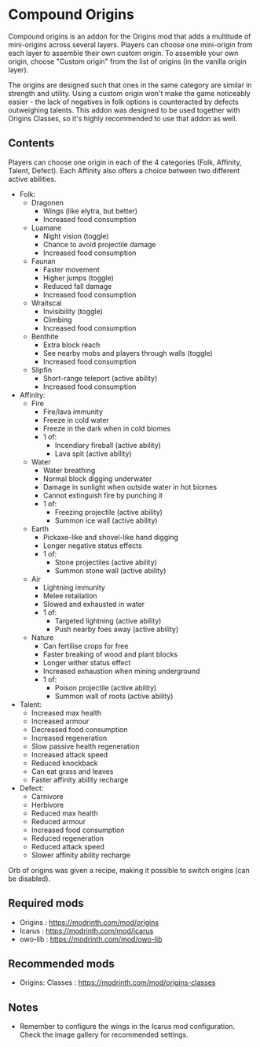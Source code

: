 # Compound Origins

Compound origins is an addon for the Origins mod that adds a multitude of mini-origins across several layers. Players can choose one mini-origin from each layer to assemble their own custom origin.
To assemble your own origin, choose "Custom origin" from the list of origins (in the vanilla origin layer).

The origins are designed such that ones in the same category are similar in strength and utility. Using a custom origin won't make the game noticeably easier - the lack of negatives in folk options is counteracted by defects outweighing talents. 
This addon was designed to be used together with Origins Classes, so it's highly recommended to use that addon as well.


## Contents

Players can choose one origin in each of the 4 categories (Folk, Affinity, Talent, Defect). Each Affinity also offers a choice between two different active abilities.

- Folk:
  - Dragonen
    - Wings (like elytra, but better)
    - Increased food consumption
  - Luamane
    - Night vision (toggle)
    - Chance to avoid projectile damage
    - Increased food consumption
  - Faunan
    - Faster movement
    - Higher jumps (toggle)
    - Reduced fall damage
    - Increased food consumption
  - Wraitscal
    - Invisibility (toggle)
    - Climbing
    - Increased food consumption
  - Benthite
    - Extra block reach
    - See nearby mobs and players through walls (toggle)
    - Increased food consumption
  - Slipfin
    - Short-range teleport (active ability)
    - Increased food consumption
- Affinity:
  - Fire
    - Fire/lava immunity
    - Freeze in cold water
    - Freeze in the dark when in cold biomes
    - 1 of:
      - Incendiary fireball (active ability)
      - Lava spit (active ability)
  - Water
    - Water breathing
    - Normal block digging underwater
    - Damage in sunlight when outside water in hot biomes
    - Cannot extinguish fire by punching it
    - 1 of:
      - Freezing projectile (active ability)
      - Summon ice wall (active ability)
  - Earth
    - Pickaxe-like and shovel-like hand digging
    - Longer negative status effects
    - 1 of:
      - Stone projectiles (active ability)
      - Summon stone wall (active ability)
  - Air
    - Lightning immunity
    - Melee retaliation
    - Slowed and exhausted in water
    - 1 of:
      - Targeted lightning (active ability)
      - Push nearby foes away (active ability)
  - Nature
    - Can fertilise crops for free
    - Faster breaking of wood and plant blocks
    - Longer wither status effect
    - Increased exhaustion when mining underground
    - 1 of:
      - Poison projectile (active ability)
      - Summon wall of roots (active ability)
- Talent:
  - Increased max health
  - Increased armour
  - Decreased food consumption
  - Increased regeneration
  - Slow passive health regeneration
  - Increased attack speed
  - Reduced knockback
  - Can eat grass and leaves
  - Faster affinity ability recharge
- Defect:
  - Carnivore
  - Herbivore
  - Reduced max health
  - Reduced armour
  - Increased food consumption
  - Reduced regeneration
  - Reduced attack speed
  - Slower affinity ability recharge


Orb of origins was given a recipe, making it possible to switch origins (can be disabled).


## Required mods
- Origins : https://modrinth.com/mod/origins
- Icarus : https://modrinth.com/mod/icarus
- owo-lib : https://modrinth.com/mod/owo-lib


## Recommended mods
- Origins: Classes : https://modrinth.com/mod/origins-classes


## Notes
- Remember to configure the wings in the Icarus mod configuration. Check the image gallery for recommended settings.

